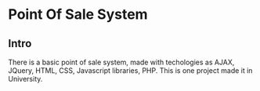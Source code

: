 # Point Of Sale System

<h2>Intro</h2>
<p>There is a basic point of sale system, made with techologies as AJAX, JQuery, HTML, CSS, Javascript libraries, PHP. This is one project made it in University.</p>
